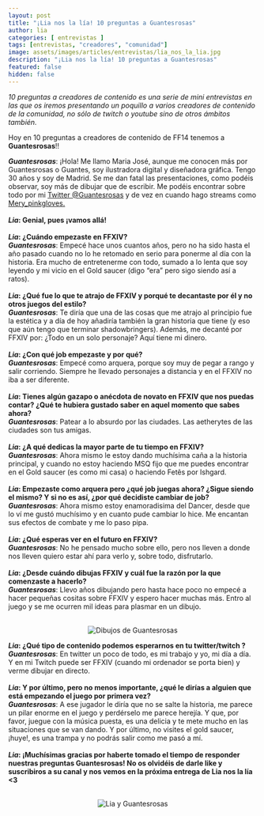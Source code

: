 ```yaml
---
layout: post
title: "¡Lia nos la lía! 10 preguntas a Guantesrosas"
author: lia
categories: [ entrevistas ]
tags: [entrevistas, "creadores", "comunidad"]
image: assets/images/articles/entrevistas/lia_nos_la_lia.jpg
description: "¡Lia nos la lía! 10 preguntas a Guantesrosas"
featured: false
hidden: false
---
```

*10 preguntas a creadores de contenido es una serie de mini entrevistas en las que os iremos presentando un poquillo a varios creadores de contenido de la comunidad, no sólo de twitch o youtube sino de otros ámbitos también.*

Hoy en 10 preguntas a creadores de contenido de FF14 tenemos a **Guantesrosas**!!



<div class="card">
  <div class="card-body">
    <i><b>Guantesrosas</b></i>: ¡Hola! Me llamo Maria José, aunque me conocen más por Guantesrosas o Guantes, soy ilustradora digital y diseñadora gráfica. Tengo 30 años y soy de Madrid. Se me dan fatal las presentaciones, como podéis observar, soy más de dibujar que de escribir. Me podéis encontrar sobre todo por mi <a href="https://twitter.com/Guantesrosas" target="_blank">Twitter @Guantesrosas</a> y de vez en cuando hago streams como <a href="https://www.twitch.tv/mery_pinkgloves" target="_blank">Mery_pinkgloves.</a>
  </div>
</div>

<br/>

<div class="card">
  <div class="card-header">
     <b><i>Lia</i>: Genial, pues ¡vamos allá!</b>
  </div>
</div>

<br/>

<div class="card">
  <div class="card-header">
     <b><i>Lia</i>: ¿Cuándo empezaste en FFXIV?</b>
  </div>
  <div class="card-body">
    <i><b>Guantesrosas</b></i>: Empecé hace unos cuantos años, pero no ha sido hasta el año pasado cuando no lo he retomado en serio para ponerme al día con la historia. Era mucho de entretenerme con todo, sumado a lo lenta que soy leyendo y mi vicio en el Gold saucer (digo “era” pero sigo siendo así a ratos).
  </div>
</div>

<br/>

<div class="card">
  <div class="card-header">
     <b><i>Lia</i>: ¿Qué fue lo que te atrajo de FFXIV y porqué te decantaste por él y no otros juegos del estilo?</b>
  </div>
  <div class="card-body">
    <i><b>Guantesrosas</b></i>: Te diría que una de las cosas que me atrajo al principio fue la estética y a día de hoy añadiría también la gran historia que tiene (y eso que aún tengo que terminar shadowbringers). Además, me decanté por FFXIV por: ¿Todo en un solo personaje? Aquí tiene mi dinero.
  </div>
</div>

<br/>


<div class="card">
  <div class="card-header">
     <b><i>Lia</i>: ¿Con qué job empezaste y por qué?</b>
  </div>
  <div class="card-body">
    <i><b>Guantesrosas</b></i>: Empecé como arquera, porque soy muy de pegar a rango y salir corriendo. Siempre he llevado personajes a distancia y en el FFXIV no iba a ser diferente.
  </div>    
</div>

<br/>

<div class="card">
  <div class="card-header">
     <b><i>Lia</i>: Tienes algún gazapo o anécdota de novato en FFXIV que nos puedas contar? ¿Qué te hubiera gustado saber en aquel momento que sabes ahora?</b>
  </div>
  <div class="card-body">
    <i><b>Guantesrosas</b></i>: Patear a lo absurdo por las ciudades. Las aetherytes de las ciudades son tus amigas. 
  </div>
</div>

<br/>

<div class="card">
  <div class="card-header">
     <b><i>Lia</i>: ¿A qué dedicas la mayor parte de tu tiempo en FFXIV?</b>
  </div>
  <div class="card-body">
    <i><b>Guantesrosas</b></i>: Ahora mismo le estoy dando muchísima caña a la historia principal, y cuando no estoy haciendo MSQ fijo que me puedes encontrar en el Gold saucer (es como mi casa) o haciendo Fetês por Ishgard.
  </div>
</div>

<br/>

<div class="card">
  <div class="card-header">
     <b><i>Lia</i>: Empezaste como arquera pero ¿qué job juegas ahora? ¿Sigue siendo el mismo? Y si no es así, ¿por qué decidiste cambiar de job?</b>
  </div>
  <div class="card-body">
    <i><b>Guantesrosas</b></i>: Ahora mismo estoy enamoradisima del Dancer, desde que lo ví me gustó muchísimo y en cuanto pude cambiar lo hice. Me encantan sus efectos de combate y me lo paso pipa.
  </div>
</div>

<br/>

<div class="card">
  <div class="card-header">
     <b><i>Lia</i>: ¿Qué esperas ver en el futuro en FFXIV?</b>
  </div>
  <div class="card-body">
    <i><b>Guantesrosas</b></i>: No he pensado mucho sobre ello, pero nos lleven a donde nos lleven quiero estar ahí para verlo y, sobre todo, disfrutarlo.
  </div>
</div>

<br/>

<div class="card">
  <div class="card-header">
     <b><i>Lia</i>: ¿Desde cuándo dibujas FFXIV y cuál fue la razón por la que comenzaste a hacerlo?</b>
  </div>
  <div class="card-body">
    <i><b>Guantesrosas</b></i>: Llevo años dibujando pero hasta hace poco no empecé a hacer pequeñas cositas sobre FFXIV y espero hacer muchas más. Entro al juego y se me ocurren mil ideas para plasmar en un dibujo.
  </div>
</div>

<br/>

<p align="center"><img src="{{ site.baseurl }}/assets/images/articles/entrevistas/lia_guantesrosas/arte.jpg" alt="Dibujos de Guantesrosas"/></p>

<div class="card">
  <div class="card-header">
     <b><i>Lia</i>: ¿Qué tipo de contenido podemos esperarnos en tu twitter/twitch ?</b>
  </div>
  <div class="card-body"><i><b>Guantesrosas</b></i>: En twitter un poco de todo, es mi trabajo y yo, mi día a día. Y en mi Twitch puede ser FFXIV (cuando mi ordenador se porta bien) y verme dibujar en directo.
  </div>
</div>

<br/>

<div class="card">
  <div class="card-header">
     <b><i>Lia</i>: Y por último, pero no menos importante, ¿qué le dirías a alguien que está empezando el juego por primera vez?</b>
  </div>
  <div class="card-body"><i><b>Guantesrosas</b></i>: A ese jugador le diría que no se salte la historia, me parece un pilar enorme en el juego y perdérselo me parece herejía. Y que, por favor, juegue con la música puesta, es una delicia y te mete mucho en las situaciones que se van dando. Y por último, no visites el gold saucer, ¡huye!, es una trampa y no podrás salir como me pasó a mí.
</div>

<br/>

<div class="card">
  <div class="card-header">
     <b><i>Lia</i>: ¡Muchísimas gracias por haberte tomado el tiempo de responder nuestras preguntas Guantesrosas! No os olvidéis de darle like y suscribiros a su canal y nos vemos en la próxima entrega de Lia nos la lía <3</b>
  </div>
</div>

<br/>

<p align="center"><img src="{{ site.baseurl }}/assets/images/articles/entrevistas/lia_guantesrosas/lia_guantesrosas.jpg" alt="Lia y Guantesrosas"/></p>